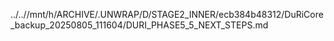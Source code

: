 ../..//mnt/h/ARCHIVE/.UNWRAP/D/STAGE2_INNER/ecb384b48312/DuRiCore_backup_20250805_111604/DURI_PHASE5_5_NEXT_STEPS.md